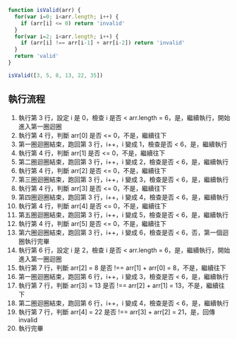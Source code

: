 ``` js
function isValid(arr) {
  for(var i=0; i<arr.length; i++) {
    if (arr[i] <= 0) return 'invalid'
  }
  for(var i=2; i<arr.length; i++) {
    if (arr[i] !== arr[i-1] + arr[i-2]) return 'invalid'
  }
  return 'valid'
}

isValid([3, 5, 8, 13, 22, 35])
```

## 執行流程
1. 執行第 3 行，設定 i 是 0，檢查 i 是否 < arr.length = 6，是，繼續執行，開始進入第一圈迴圈
2. 執行第 4 行，判斷 arr[0] 是否 <= 0，不是，繼續往下
3. 第一圈迴圈結束，跑回第 3 行，i++，i 變成 1，檢查是否 < 6，是，繼續執行
4. 執行第 4 行，判斷 arr[1] 是否 <= 0，不是，繼續往下
5. 第二圈迴圈結束，跑回第 3 行，i++，i 變成 2，檢查是否 < 6，是，繼續執行
6. 執行第 4 行，判斷 arr[2] 是否 <= 0，不是，繼續往下
7. 第三圈迴圈結束，跑回第 3 行，i++，i 變成 3，檢查是否 < 6，是，繼續執行
8. 執行第 4 行，判斷 arr[3] 是否 <= 0，不是，繼續往下
9. 第四圈迴圈結束，跑回第 3 行，i++，i 變成 4，檢查是否 < 6，是，繼續執行
10. 執行第 4 行，判斷 arr[4] 是否 <= 0，不是，繼續往下
11. 第五圈迴圈結束，跑回第 3 行，i++，i 變成 5，檢查是否 < 6，是，繼續執行
12. 執行第 4 行，判斷 arr[5] 是否 <= 0，不是，繼續往下
13. 第六圈迴圈結束，跑回第 3 行，i++，i 變成 6，檢查是否 < 6，否，第一個迴圈執行完畢
14. 執行第 6 行，設定 i 是 2，檢查 i 是否 < arr.length = 6，是，繼續執行，開始進入第一圈迴圈
15. 執行第 7 行，判斷 arr[2] = 8 是否 !== arr[1] + arr[0] = 8，不是，繼續往下
16. 第一圈迴圈結束，跑回第 6 行，i++，i 變成 3，檢查是否 < 6，是，繼續執行
17. 執行第 7 行，判斷 arr[3] = 13 是否 !== arr[2] + arr[1] = 13，不是，繼續往下
18. 第二圈迴圈結束，跑回第 6 行，i++，i 變成 4，檢查是否 < 6，是，繼續執行
19. 執行第 7 行，判斷 arr[4] = 22 是否 !== arr[3] + arr[2] = 21，是，回傳 invalid
20. 執行完畢